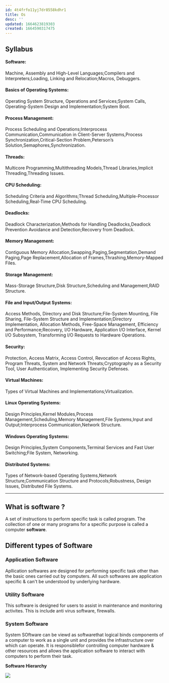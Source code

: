 ```yaml
---
id: 4t4frfo11yj7dr8558kdhr1
title: Os
desc: ''
updated: 1664623819303
created: 1664590317475
---
```


## Syllabus

#### Software:

Machine, Assembly and High-Level Languages;Compilers and Interpreters;Loading, Linking and Relocation;Macros, Debuggers.

#### Basics of Operating Systems:

Operating System Structure, Operations and Services;System Calls, Operating-System Design and Implementation;System Boot.

#### Process Management:

Process Scheduling and Operations;Interprocess Communication,Communication in Client-Server Systems,Process Synchronization,Critical-Section Problem,Peterson’s Solution,Semaphores,Synchronization.

#### Threads: 

Multicore Programming,Multithreading Models,Thread Libraries,Implicit Threading,Threading Issues.

#### CPU Scheduling:

Scheduling Criteria and Algorithms;Thread Scheduling,Multiple-Processor Scheduling,Real-Time CPU Scheduling.

#### Deadlocks:

Deadlock Characterization,Methods for Handling Deadlocks,Deadlock Prevention
Avoidance and Detection;Recovery from Deadlock.

#### Memory Management:

Contiguous Memory Allocation,Swapping,Paging,Segmentation,Demand Paging,Page Replacement,Allocation of Frames,Thrashing,Memory-Mapped Files.

#### Storage Management:

Mass-Storage Structure,Disk Structure,Scheduling and Management,RAID Structure.

#### File and Input/Output Systems:

Access Methods, Directory and Disk Structure;File-System Mounting, File Sharing, File-System Structure and Implementation;Directory Implementation, Allocation Methods, Free-Space Management, Efficiency and Performance;Recovery, I/O Hardware, Application I/O Interface, Kernel I/O Subsystem, Transforming I/O Requests to Hardware Operations.

#### Security:

Protection, Access Matrix, Access Control, Revocation of Access Rights, Program Threats, System and Network Threats;Cryptography as a Security Tool, User Authentication, Implementing Security Defenses.

#### Virtual Machines:

Types of Virtual Machines and Implementations;Virtualization.

#### Linux Operating Systems:

Design Principles,Kernel Modules,Process Management,Scheduling,Memory Management,File Systems,Input and Output;Interprocess Communication,Network Structure.

#### Windows Operating Systems:

Design Principles,System Components,Terminal Services and Fast User Switching;File System, Networking.

#### Distributed Systems:

Types of Network-based Operating Systems,Network Structure,Communication Structure and Protocols;Robustness, Design Issues, Distributed File Systems.

---

## What is software ?

A set of instructions to perform specific task is called program. The collection of one or many programs for a specific purpose is called a computer **software**.

## Different types of Software

### Application Software

Apllication softwares are designed for
performing specific task other than the basic ones carried out by computers. All such softwares are application specific & can't be understood by underlying hardware.

### Utility Software

This software is designed for users to assist in maintenance and monitoring activites. This is include anti virus software, firewalls.

### System Software

System SOftware can be viewd as softwarethat logical binds components of a computer to work as a single unit and provides the infrastructure over which can operate. It is responsiblefor controlling computer hardware & other resources and allows the application software to interact with computers to perform their task.

**Software Hierarchy**

![](/assets/images/2022-10-01-08-06-26.png)

<!-- Read more from mca notes 1st sem in competitve exams folder -->
